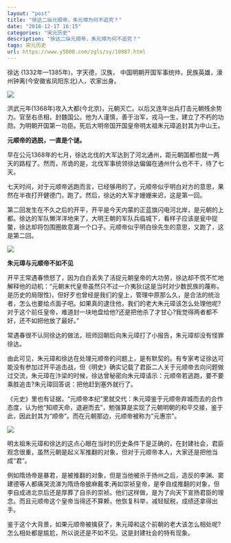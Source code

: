```yaml
---
layout: "post"
title: "徐达二纵元顺帝，朱元璋为何不追究？"
date: "2018-12-17 16:15"
categories: "宋元历史"
description: "徐达二纵元顺帝，朱元璋为何不追究？"
tags: 宋元历史
url: https://www.y5000.com/zgls/sy/10987.html
---
```






徐达 (1332年—1385年)，字天德，汉族， 中国明朝开国军事统帅，民族英雄，濠州钟离(今安徽省凤阳东北)人，农家出身。

**![](https://img.y5000.com/uploads/allimg/170117/0926101145-0.jpg)**

洪武元年(1368年)攻入大都(今北京)，元朝灭亡。以后又连年出兵打击元朝残余势力。官至右丞相，封魏国公。他为人谨慎，善于治军，戎马一生，建立了不朽的功勋。为明朝开国第一功臣。死后大明帝国开国皇帝明太祖朱元璋追封其为中山王。

**元顺帝的逃脱，一直是个谜。**

早在公元1368年的七月，徐达北伐的大军达到了河北通州，距元朝国都也就一两天的路程了。然而，吊诡的是，北伐军事统领徐达偏偏在通州什么也不干，待了七天。

七天时间，对于元顺帝逃跑而言，已经够用的了，元顺帝似乎明白对方的意思，果然在半夜打开健德门，跑了。然后，徐达的大军才姗姗来迟，这是第一回。

第二回发生在不久之后的开平，开平是今天内蒙的正蓝旗闪电河北岸，是元朝的上都。徐达的军队懒洋洋地来了，大明王朝的军队兵临城下，看样子应该是瓮中捉鳖，徐达却将包围圈故意漏一个口子。元顺帝似乎明白徐先生的意思，又跑了，这是第二回。

![](https://img.y5000.com/uploads/allimg/170117/8-1F11F92552612.jpg)

**朱元璋与元顺帝不如不见**

开平王常遇春愤怒了，因为白白丢失了活捉元朝皇帝的大功劳，徐达却不慌不忙地解释他的动机：“元朝末代皇帝虽然只不过一介夷狄(这是当时对少数民族的蔑称，是历史的局限性)，但好歹也曾经是我们的皇上，管理中原那么久，是合法的统治者，怎么也要给点面子吧。如果真的逮住他，我们的老大朱元璋该怎么处理他呢?对于这个前任皇帝，难道封一块地盘给他?还是把他杀了才甘心?我觉得两者都不好，还不如把他放了最好。”

常遇春很不认同徐达的做法，班师回朝后向朱元璋打了小报告，朱元璋却没有怪罪徐达。

由此可见，朱元璋和徐达在处理元顺帝的问题上，是有默契的。有专家考证徐达可能没有参加过开平追击战，但《明史》确实记载了君臣二人关于元顺帝去向问题做过交流，朱元璋在汴梁的时候，徐达曾秘密向朱元璋请示：元顺帝若逃跑，要不要乘胜追击?朱元璋回答说：把他赶到塞外就行了。

《元史》里也有证据，“元顺帝本纪”里就交代：朱元璋鉴于元顺帝弃城而去的合作态度，认为他“知顺天命，退避而去”，勉强算是实现了元朝明朝的和平交接，鉴于此，因此封其为“顺帝”。而在元朝那边，元顺帝被称为“元惠宗”。

![](https://img.y5000.com/uploads/allimg/170117/8-1F11F92544H6.jpg)

明太祖朱元璋和徐达的这点心眼在当时的历史条件下是正确的，在封建社会，君臣观念很重，虽然元朝是起义军推翻的对象，但对于元顺帝本人，大家还是把他当成“君”。

例如隋炀帝是暴君，是被推翻的对象，但是当他被杀于扬州之后，造反的李渊、窦建德等人都痛哭流涕为隋炀帝披麻戴孝;再如崇祯皇帝，是李自成推翻的对象，但李自成进北京后还是厚葬了自杀的崇祯。他们这样做，是为了向天下宣扬君臣的理念。而且元顺帝这个皇帝当得还不算赖，他恢复科举，减轻赋税，成绩还拿得出手。

鉴于这个大背景，如果元顺帝被擒获了，朱元璋和这个前朝的老大该怎么相处呢?怎么相处都是尴尬，所以说还是不如不见。这是封建社会的特有现象。
